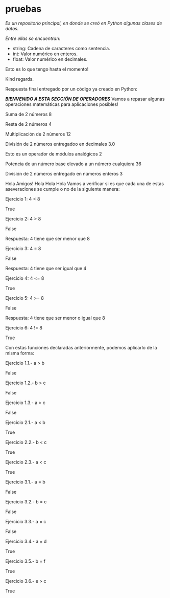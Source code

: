# pruebas

_Es un repositorio principal, en donde se creó en Python algunas clases de datos._

_Entre ellas se encuentran:_

- string: Cadena de caracteres como sentencia.
- int: Valor numérico en enteros.
- float: Valor numérico en decimales.

Esto es lo que tengo hasta el momento!

Kind regards.

Respuesta final entregado por un código ya creado en Python:

***********BIENVENIDO A ESTA SECCIÓN DE OPERADORES***********
Vamos a repasar algunas operaciones matemáticas para aplicaciones posibles!

Suma de 2 números
8

Resta de 2 números
4

Multiplicación de 2 números
12

División de 2 números entregadoo en decimales
3.0

Esto es un operador de módulos analógicos
2

Potencia de un número base elevado a un número cualquiera
36

División de 2 números entregado en números enteros
3

Hola Amigos!
Hola Hola Hola
Vamos a verificar si es que cada una de estas aseveraciones se cumple o no de la siguiente manera:

Ejercicio 1: 4 < 8

True

Ejercicio 2: 4 > 8

False

Respuesta: 4 tiene que ser menor que 8

Ejercicio 3: 4 = 8

False

Respuesta: 4 tiene que ser igual que 4

Ejercicio 4: 4 <= 8

True

Ejercicio 5: 4 >= 8

False

Respuesta: 4 tiene que ser menor o igual que 8

Ejercicio 6: 4 != 8

True

Con estas funciones declaradas anteriormente, podemos aplicarlo de la misma forma:

Ejercicio 1.1.- a > b

False

Ejercicio 1.2.- b > c

False

Ejercicio 1.3.- a > c

False

Ejercicio 2.1.- a < b

True

Ejercicio 2.2.- b < c

True

Ejercicio 2.3.- a < c

True

Ejercicio 3.1.- a = b

False

Ejercicio 3.2.- b = c

False

Ejercicio 3.3.- a = c

False

Ejercicio 3.4.- a = d

True

Ejercicio 3.5.- b = f

True

Ejercicio 3.6.- e > c

True
